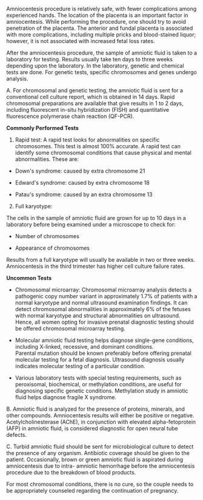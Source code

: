Amniocentesis procedure is relatively safe, with fewer complications among experienced hands. The location of the placenta is an important factor in amniocentesis. While performing the procedure, one should try to avoid penetration of the placenta. The anterior and fundal placenta is associated with more complications, including multiple pricks and blood-stained liquor; however, it is not associated with increased fetal loss rates.

After the amniocentesis procedure, the sample of amniotic fluid is taken to a laboratory for testing. Results usually take ten days to three weeks depending upon the laboratory. In the laboratory, genetic and chemical tests are done. For genetic tests, specific chromosomes and genes undergo analysis.

A. For chromosomal and genetic testing, the amniotic fluid is sent for a conventional cell culture report, which is obtained in 14 days. Rapid chromosomal preparations are available that give results in 1 to 2 days, including fluorescent in-situ hybridization (FISH) and quantitative fluorescence polymerase chain reaction (QF-PCR).

**Commonly Performed Tests**

1. Rapid test: A rapid test looks for abnormalities on specific chromosomes. This test is almost 100% accurate. A rapid test can identify some chromosomal conditions that cause physical and mental abnormalities. These are:

- Down's syndrome: caused by extra chromosome 21

- Edward's syndrome: caused by extra chromosome 18

- Patau's syndrome: caused by an extra chromosome 13

2. Full karyotype:

The cells in the sample of amniotic fluid are grown for up to 10 days in a laboratory before being examined under a microscope to check for:

- Number of chromosomes

- Appearance of chromosomes

Results from a full karyotype will usually be available in two or three weeks. Amniocentesis in the third trimester has higher cell culture failure rates.

**Uncommon Tests**

- Chromosomal microarray: Chromosomal microarray analysis detects a pathogenic copy number variant in approximately 1.7% of patients with a normal karyotype and normal ultrasound examination findings. It can detect chromosomal abnormalities in approximately 6% of the fetuses with normal karyotype and structural abnormalities on ultrasound. Hence, all women opting for invasive prenatal diagnostic testing should be offered chromosomal microarray testing.

- Molecular amniotic fluid testing helps diagnose single-gene conditions, including X-linked, recessive, and dominant conditions. Parental mutation should be known preferably before offering prenatal molecular testing for a fetal diagnosis. Ultrasound diagnosis usually indicates molecular testing of a particular condition.

- Various laboratory tests with special testing requirements, such as peroxisomal, biochemical, or methylation conditions, are useful for diagnosing specific genetic conditions. Methylation study in amniotic fluid helps diagnose fragile X syndrome.

B. Amniotic fluid is analyzed for the presence of proteins, minerals, and other compounds. Amniocentesis results will either be positive or negative. Acetylcholinesterase (AChE), in conjunction with elevated alpha-fetoprotein (AFP) in amniotic fluid, is considered diagnostic for open neural tube defects.

C. Turbid amniotic fluid should be sent for microbiological culture to detect the presence of any organism. Antibiotic coverage should be given to the patient. Occasionally, brown or green amniotic fluid is aspirated during amniocentesis due to intra- amniotic hemorrhage before the amniocentesis procedure due to the breakdown of blood products.

For most chromosomal conditions, there is no cure, so the couple needs to be appropriately counseled regarding the continuation of pregnancy.